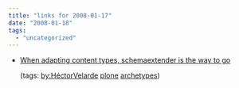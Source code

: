 ```yaml
---
title: "links for 2008-01-17"
date: "2008-01-18"
tags: 
  - "uncategorized"
---
```


- [When adapting content types, schemaextender is the way to go](http://hvelarde.vox.com/library/post/when-adapting-content-types-schemaextender-is-the-way-to-go.html?_c=feed-atom)
    
    (tags: [by:HéctorVelarde](http://del.icio.us/heinzwittenbrink/by:HéctorVelarde) [plone](http://del.icio.us/heinzwittenbrink/plone) [archetypes](http://del.icio.us/heinzwittenbrink/archetypes))
